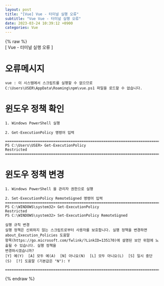 ```yaml
---  
layout: post  
title: "[Vue] Vue - 터미널 실행 오류"  
subtitle: "Vue Vue - 터미널 실행 오류"  
date: 2023-03-24 10:39:12 +0900  
categories: Vue  
---  
```

{% raw %}  
[ Vue - 터미널 실행 오류 ]  
  
  
# 오류메시지  
	vue : 이 시스템에서 스크립트를 실행할 수 없으므로 C:\Users\USER\AppData\Roaming\npm\vue.ps1 파일을 로드할 수 없습니다.   
  
  
# 윈도우 정책 확인  
  
	1. Windows PowerShell 실행  
  
	2. Get-ExecutionPolicy 명령어 입력  
  
	=================================================================================================================  
	PS C:\Users\USER> Get-ExecutionPolicy  
	Restricted  
	=================================================================================================================  
  
  
# 윈도우 정책 변경  
  
	1. Windows PowerShell 을 관리자 권한으로 실행  
  
	2. Set-ExecutionPolicy RemoteSigned 명령어 입력  
	=================================================================================================================  
	PS C:\WINDOWS\system32> Get-ExecutionPolicy  
	Restricted  
	PS C:\WINDOWS\system32> Set-ExecutionPolicy RemoteSigned  
  
	실행 규칙 변경  
	실행 정책은 신뢰하지 않는 스크립트로부터 사용자를 보호합니다. 실행 정책을 변경하면 about_Execution_Policies 도움말  
	항목(https://go.microsoft.com/fwlink/?LinkID=135170)에 설명된 보안 위험에 노출될 수 있습니다. 실행 정책을  
	변경하시겠습니까?  
	[Y] 예(Y)  [A] 모두 예(A)  [N] 아니요(N)  [L] 모두 아니요(L)  [S] 일시 중단(S)  [?] 도움말 (기본값은 "N"): Y  
  
	=================================================================================================================  
{% endraw %}